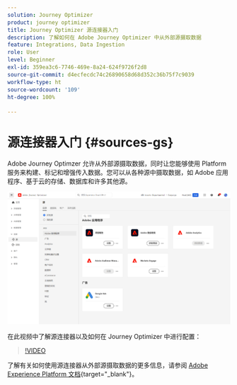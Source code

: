 ```yaml
---
solution: Journey Optimizer
product: journey optimizer
title: Journey Optimizer 源连接器入门
description: 了解如何在 Adobe Journey Optimizer 中从外部源摄取数据
feature: Integrations, Data Ingestion
role: User
level: Beginner
exl-id: 359ea3c6-7746-469e-8a24-624f9726f2d8
source-git-commit: d4ecfecdc74c26890658d68d352c36b75f7c9039
workflow-type: ht
source-wordcount: '109'
ht-degree: 100%

---
```


# 源连接器入门 {#sources-gs}

Adobe Journey Optimzer 允许从外部源摄取数据，同时让您能够使用 Platform 服务来构建、标记和增强传入数据。您可以从各种源中摄取数据，如 Adobe 应用程序、基于云的存储、数据库和许多其他源。

![](assets/sources-home.png)

在此视频中了解源连接器以及如何在 Journey Optimizer 中进行配置：

>[!VIDEO](https://video.tv.adobe.com/v/335919?quality=12)

了解有关如何使用源连接器从外部源摄取数据的更多信息，请参阅 [Adobe Experience Platform 文档](https://experienceleague.adobe.com/docs/experience-platform/sources/home.html?lang=zh-Hans){target="_blank"}。
